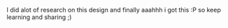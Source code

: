 I did alot of research on this design and finally aaahhh i got this :P so keep learning and sharing ;) 
